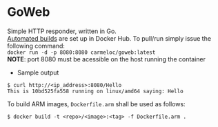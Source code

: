 # GoWeb
Simple HTTP responder, written in Go.</br>
[Automated builds](https://docs.docker.com/docker-hub/builds/) are set up in Docker Hub. To pull/run simply issue the following command:</br>
`docker run -d -p 8080:8080 carmeloc/goweb:latest`
</br>
**NOTE**: port 8080 must be acessible on the host running the container</br>
- Sample output
```
$ curl http://<ip_address>:8080/Hello
This is 10bd525fa558 running on linux/amd64 saying: Hello
```

To build ARM images, `Dockerfile.arm` shall be used as follows:
```
$ docker build -t <repo>/<image>:<tag> -f Dockerfile.arm .
```
